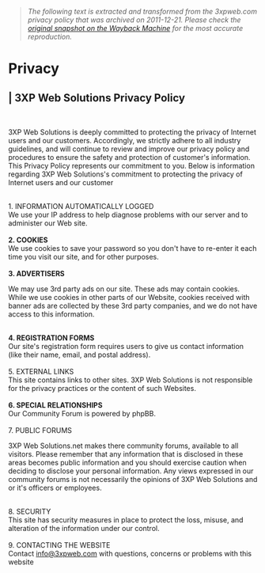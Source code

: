 > *The following text is extracted and transformed from the 3xpweb.com privacy policy that was archived on 2011-12-21. Please check the [original snapshot on the Wayback Machine](https://web.archive.org/web/20111221192554id_/http%3A//www.3xpweb.com/privacy) for the most accurate reproduction.*

# Privacy

| 3XP Web Solutions Privacy Policy   
---  
   
  
3XP Web Solutions is deeply committed to protecting the privacy of Internet users and our customers. Accordingly, we strictly adhere to all industry guidelines, and will continue to review and improve our privacy policy and procedures to ensure the safety and protection of customer's information. This Privacy Policy represents our commitment to you. Below is information regarding 3XP Web Solutions's commitment to protecting the privacy of Internet users and our customer  
  
  
   
1\. INFORMATION AUTOMATICALLY LOGGED  
We use your IP address to help diagnose problems with our server and to administer our Web site.   
   
**2\. COOKIES**  
We use cookies to save your password so you don't have to re-enter it each time you visit our site, and for other purposes.  
   
**3\. ADVERTISERS**  
  
We may use 3rd party ads on our site. These ads may contain cookies. While we use cookies in other parts of our Website, cookies received with banner ads are collected by these 3rd party companies, and we do not have access to this information.  
  
   
**4\. REGISTRATION FORMS**  
Our site's registration form requires users to give us contact information (like their name, email, and postal address).  
   
5\. EXTERNAL LINKS  
This site contains links to other sites. 3XP Web Solutions is not responsible for the privacy practices or the content of such Websites.  
   
**6\. SPECIAL RELATIONSHIPS**  
Our Community Forum is powered by phpBB.  
   
7\. PUBLIC FORUMS  
  
3XP Web Solutions.net makes there community forums, available to all visitors. Please remember that any information that is disclosed in these areas becomes public information and you should exercise caution when deciding to disclose your personal information. Any views expressed in our community forums is not necessarily the opinions of 3XP Web Solutions and or it's officers or employees.  
  
   
8\. SECURITY  
This site has security measures in place to protect the loss, misuse, and alteration of the information under our control.  
   
9\. CONTACTING THE WEBSITE  
Contact [info@3xpweb.com](mailto:info@3xpweb.com) with questions, concerns or problems with this website
